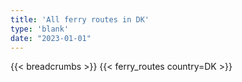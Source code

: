 ```yaml
---
title: 'All ferry routes in DK'
type: 'blank'
date: "2023-01-01"
---
```


{{< breadcrumbs >}}
{{< ferry_routes country=DK >}}
